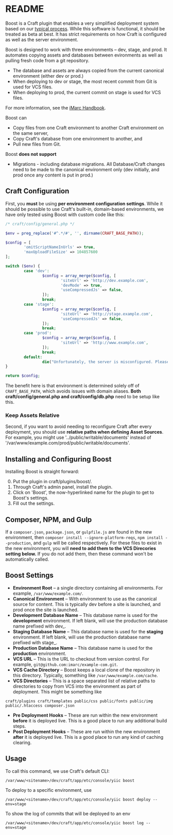 README
======

Boost is a Craft plugin that enables a very simplified deployment system based on our [typical process](http://handbook.imarc.net/deployment). While this software is functional, it should be treated as beta at best. It has strict requirements on how Craft is configured as well as the server environment.

Boost is designed to work with three environments – dev, stage, and prod. It automates copying assets and databases between evironments as well as pulling fresh code from a git repository.

* The database and assets are always copied from the current canonical environment (either dev or prod.)
* When deploying to dev or stage, the most recent commit from Git is used for VCS files.
* When deploying to prod, the current commit on stage is used for VCS files.

For more information, see the [iMarc Handbook](http://handbook.imarc.net/deployment).

Boost can

* Copy files from one Craft environment to another Craft environment on the same server,
* Copy Craft's database from one environment to another, and
* Pull new files from Git.

Boost **does not support**

* Migrations - including database migrations. All Database/Craft changes need to be made to the canonical environment only (dev initially, and prod once any content is put in prod.)


Craft Configuration
-------------------

First, you **must** be using **per environment configuration settings**. While it should be possible to use Craft's built-in, domain-based environments, we have only tested using Boost with custom code like this:

```php
/* craft/config/general.php */

$env = preg_replace('#^.*/#', '', dirname(CRAFT_BASE_PATH));

$config = [
        'omitScriptNameInUrls' => true,
        'maxUploadFileSize' => 104857600
];

switch ($env) {
        case 'dev':
                $config = array_merge($config, [
                        'siteUrl' => 'http://dev.example.com',
                        'devMode' => true,
                        'useCompressedJs' => false,
                ]);
                break;
        case 'stage':
                $config = array_merge($config, [
                        'siteUrl' => 'http://stage.example.com',
                        'useCompressedJs' => false,
                ]);
                break;
        case 'prod':
                $config = array_merge($config, [
                        'siteUrl' => 'http://www.example.com',
                ]);
                break;
        default:
                die("Unfortunately, the server is misconfigured. Please review the configuration in config/general.php.");
}

return $config;
```

The benefit here is that environment is determined solely off of `CRAFT_BASE_PATH`, which avoids issues with domain aliases. **Both craft/config/general.php and craft/config/db.php** need to be setup like this.

### Keep Assets Relative

Second, if you want to avoid needing to reconfigure Craft after every deployment, you should use **relative paths when defining Asset Sources**. For example, you might use '../public/writable/documents' instead of '/var/www/example.com/prod/public/writable/documents'.


Installing and Configuring Boost
--------------------------------

Installing Boost is straight forward:

0. Put the plugin in craft/plugins/boost/.
0. Through Craft's admin panel, install the plugin.
0. Click on 'Boost', the now-hyperlinked name for the plugin to get to Boost's
   settings.
0. Fill out the settings.

Composer, NPM, and Gulp
-----------------------

If a `composer.json`, `package.json`, or `gulpfile.js` are found in the new environment, then `composer install --ignore-platform-reqs`, `npm install --production`, and `gulp` will be called respectively. For these files to exist in the new environment, you will **need to add them to the VCS Direcories setting below.** If you do not add them, then these command won't be automatically called.

Boost Settings
--------------

* **Environment Root** – a single directory containing all environments. For example, `/var/www/example.com/`.
* **Canonical Environment** – With environment to use as the canonical source for content. This is typically dev before a site is launched, and prod once the site is launched.
* **Development Database Name** – This database name is used for the **development** environment. If left blank, will use the production database name prefixed with dev\_.
* **Staging Database Name** – This database name is used for the **staging** environment. If left blank, will use the production database name prefixed with stage\_.
* **Production Database Name** – This database name is used for the **production** environment.
* **VCS URL** – This is the URL to checkout from version control. For example, `git@github.com:imarc/example-com.git`.
* **VCS Cache Directory** – Boost keeps a local clone of the repository in this directory. Typically, something like `/var/www/example.com/cache`.
* **VCS Directories** – This is a space separated list of relative paths to directories to copy from VCS into the environment as part of deployment. This might be something like

```
craft/plugins craft/templates public/css public/fonts public/img public/.htaccess composer.json
```

* **Pre Deployment Hooks** – These are run within the new environment **before** it is deployed live. This is a good place to run any additional build steps.
* **Post Deployment Hooks** – These are run within the new environment **after** it is deployed live. This is a good place to run any kind of caching clearing.

Usage
-----

To call this command, we use Craft's default CLI:

    /var/www/<sitename>/dev/craft/app/etc/console/yiic boost

To deploy to a specific environment, use

    /var/www/<sitename>/dev/craft/app/etc/console/yiic boost deploy --env=stage

To show the log of commits that will be deployed to an env

    /var/www/<sitename>/dev/craft/app/etc/console/yiic boost log --env=stage
